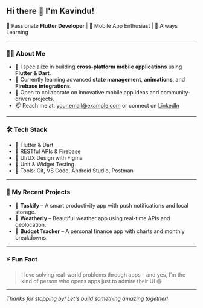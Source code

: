 ## Hi there 👋 I'm Kavindu!

🚀 Passionate **Flutter Developer** | 📱 Mobile App Enthusiast | 🎯 Always Learning

---

### 👨‍💻 About Me
- 💼 I specialize in building **cross-platform mobile applications** using **Flutter & Dart**.
- 🌱 Currently learning advanced **state management**, **animations**, and **Firebase integrations**.
- 👯 Open to collaborate on innovative mobile app ideas and community-driven projects.
- 📫 Reach me at: [your.email@example.com](mailto:your.email@example.com) or connect on [LinkedIn](https://www.linkedin.com/in/your-profile)

---

### 🛠 Tech Stack
- 💙 Flutter & Dart
- 🔌 RESTful APIs & Firebase
- 🎨 UI/UX Design with Figma
- 🧪 Unit & Widget Testing
- 🧰 Tools: Git, VS Code, Android Studio, Postman

---

### 📱 My Recent Projects
- 🔹 **Taskify** – A smart productivity app with push notifications and local storage.
- 🔹 **Weatherly** – Beautiful weather app using real-time APIs and geolocation.
- 🔹 **Budget Tracker** – A personal finance app with charts and monthly breakdowns.

---

### ⚡ Fun Fact
> I love solving real-world problems through apps – and yes, I’m the kind of person who opens apps just to admire their UI 😄

---

_Thanks for stopping by! Let's build something amazing together!_
